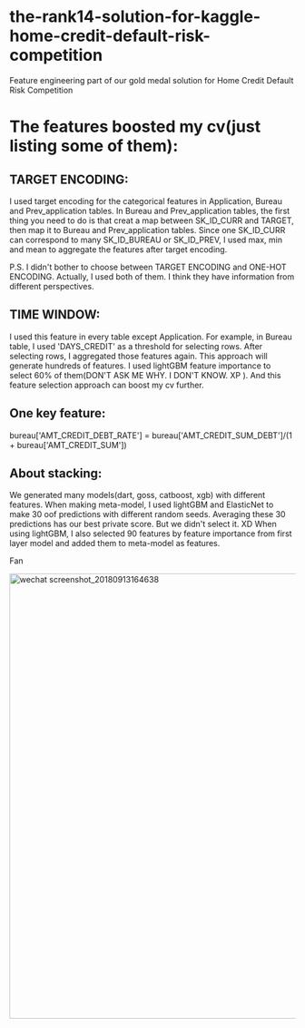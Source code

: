 # the-rank14-solution-for-kaggle-home-credit-default-risk-competition
Feature engineering part of our gold medal solution for Home Credit Default Risk Competition

# The features boosted my cv(just listing some of them):

## TARGET ENCODING: 

I used target encoding for the categorical features in Application, Bureau and Prev_application tables. In Bureau and Prev_application tables, the first thing you need to do is that creat a map between SK_ID_CURR and TARGET, then map it to Bureau and Prev_application tables. Since one SK_ID_CURR can correspond to many SK_ID_BUREAU or SK_ID_PREV, I used max, min and mean to aggregate the features after target encoding.

P.S. I didn't bother to choose between TARGET ENCODING and ONE-HOT ENCODING. Actually, I used both of them. I think they have information from different perspectives.

## TIME WINDOW: 

I used this feature in every table except Application. For example, in Bureau table, I used 'DAYS_CREDIT' as a threshold for selecting rows. After selecting rows, I aggregated those features again. This approach will generate hundreds of features. I used lightGBM feature importance to select 60% of them(DON'T ASK ME WHY. I DON'T KNOW. XP ). And this feature selection approach can boost my cv further.

## One key feature:

bureau['AMT_CREDIT_DEBT_RATE'] = bureau['AMT_CREDIT_SUM_DEBT']/(1 + bureau['AMT_CREDIT_SUM'])

## About stacking:

We generated many models(dart, goss, catboost, xgb) with different features. When making meta-model, I used lightGBM and ElasticNet to make 30 oof predictions with different random seeds. Averaging these 30 predictions has our best private score. But we didn't select it. XD When using lightGBM, I also selected 90 features by feature importance from first layer model and added them to meta-model as features.

Fan

<img width="785" alt="wechat screenshot_20180913164638" src="https://user-images.githubusercontent.com/40473948/45514869-9cd38f80-b774-11e8-9590-b97fd5cfe760.png">

